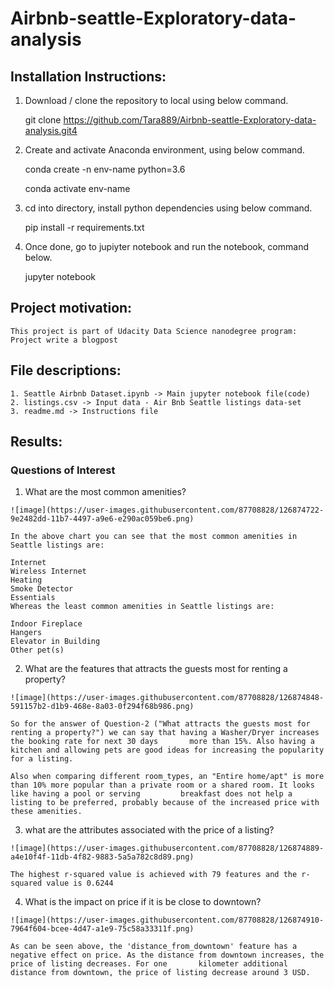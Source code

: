 # Airbnb-seattle-Exploratory-data-analysis

## Installation Instructions:
  1. Download / clone the repository to local using below command.
  
     git clone https://github.com/Tara889/Airbnb-seattle-Exploratory-data-analysis.git4
     
  2. Create and activate Anaconda environment, using below command.
  
     conda create -n env-name python=3.6
     
     conda activate env-name
     
  3. cd into directory, install python dependencies using below command.
  
     pip install -r requirements.txt
     
  4. Once done, go to jupiyter notebook and run the notebook, command below.
  
     jupyter notebook
     
 ## Project motivation:
    This project is part of Udacity Data Science nanodegree program: Project write a blogpost
    
 ## File descriptions:
    
    1. Seattle Airbnb Dataset.ipynb -> Main jupyter notebook file(code)
    2. listings.csv -> Input data - Air Bnb Seattle listings data-set
    3. readme.md -> Instructions file
    
 ## Results:
    
   ### Questions of Interest
   1) What are the most common amenities?
      
    ![image](https://user-images.githubusercontent.com/87708828/126874722-9e2482dd-11b7-4497-a9e6-e290ac059be6.png)
     
    In the above chart you can see that the most common amenities in Seattle listings are:

    Internet
    Wireless Internet
    Heating
    Smoke Detector
    Essentials
    Whereas the least common amenities in Seattle listings are:

    Indoor Fireplace
    Hangers
    Elevator in Building
    Other pet(s)

   2) What are the features that attracts the guests most for renting a property?

    ![image](https://user-images.githubusercontent.com/87708828/126874848-591157b2-d1b9-468e-8a03-0f294f68b986.png)
    
    So for the answer of Question-2 ("What attracts the guests most for renting a property?") we can say that having a Washer/Dryer increases the booking rate for next 30 days       more than 15%. Also having a kitchen and allowing pets are good ideas for increasing the popularity for a listing.

    Also when comparing different room_types, an "Entire home/apt" is more than 10% more popular than a private room or a shared room. It looks like having a pool or serving         breakfast does not help a listing to be preferred, probably because of the increased price with these amenities.

   3) what are the attributes associated with the price of a listing?
    
    ![image](https://user-images.githubusercontent.com/87708828/126874889-a4e10f4f-11db-4f82-9883-5a5a782c8d89.png)

    The highest r-squared value is achieved with 79 features and the r-squared value is 0.6244

   4) What is the impact on price if it is be close to downtown?

    ![image](https://user-images.githubusercontent.com/87708828/126874910-7964f604-bcee-4d47-a1e9-75c58a33311f.png)

    As can be seen above, the 'distance_from_downtown' feature has a negative effect on price. As the distance from downtown increases, the price of listing decreases. For one       kilometer additional distance from downtown, the price of listing decrease around 3 USD.
    
